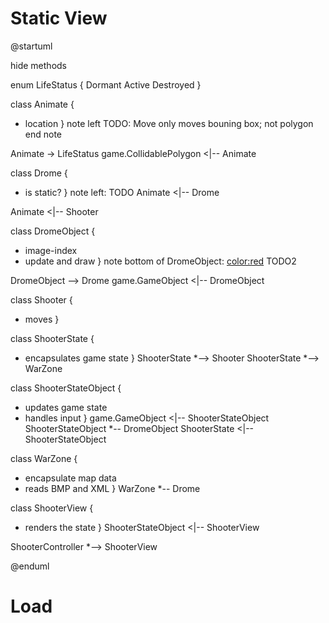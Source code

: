 # Static View
@startuml

hide methods

enum LifeStatus {
 Dormant
 Active
 Destroyed
}

class Animate {
+ location
}
note left
 TODO: Move only moves bouning box; not polygon
end note

Animate -> LifeStatus
game.CollidablePolygon <|-- Animate

class Drome {
+ is static?
}
note left: TODO
Animate <|-- Drome

Animate <|-- Shooter

 
class DromeObject {
+ image-index
+ update and draw
} 
note bottom of DromeObject: <color:red> TODO2

DromeObject --> Drome
game.GameObject <|-- DromeObject

class Shooter {
+ moves
}

class ShooterState {
- encapsulates game state
}
ShooterState *--> Shooter
ShooterState *--> WarZone

class ShooterStateObject {
+ updates game state
+ handles input
}
game.GameObject <|-- ShooterStateObject
ShooterStateObject *-- DromeObject
ShooterState <|-- ShooterStateObject

class WarZone {
- encapsulate map data
- reads BMP and XML
}
WarZone *-- Drome

class ShooterView {
+ renders the state
}
ShooterStateObject <|-- ShooterView


ShooterController *--> ShooterView

@enduml

# Load 
